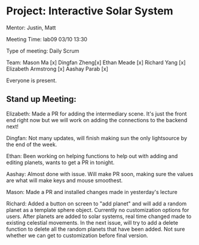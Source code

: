 
# Project: Interactive Solar System

Mentor: Justin, Matt

Meeting Time: lab09 03/10 13:30

Type of meeting: Daily Scrum 

Team: Mason Ma [x]
Dingfan Zheng[x]
Ethan Meade [x]
Richard Yang [x]
Elizabeth Armstrong [x]
Aashay Parab [x]

Everyone is present.

## Stand up Meeting:


Elizabeth: Made a PR for adding the intermediary scene. It's just the front end right now but we will work on adding the connections to the backend next!

Dingfan: Not many updates, will finish making sun the only lightsource by the end of the week.

Ethan: Been working on helping functions to help out with adding and editing planets, wants to get a PR in tonight. 

Aashay: Almost done with issue. Will make PR soon, making sure the values are what will make keys and mouse smoothest.

Mason: Made a PR and installed changes made in yesterday's lecture

Richard: Added a button on screen to "add planet" and will add a random planet as a template sphere object. Currently no customization options for users. After planets are added to solar systems, real time changed made to existing celestial movements. In the next issue, will try to add a delete function to delete all the random planets that have been added.
Not sure whether we can get to customization before final version.
